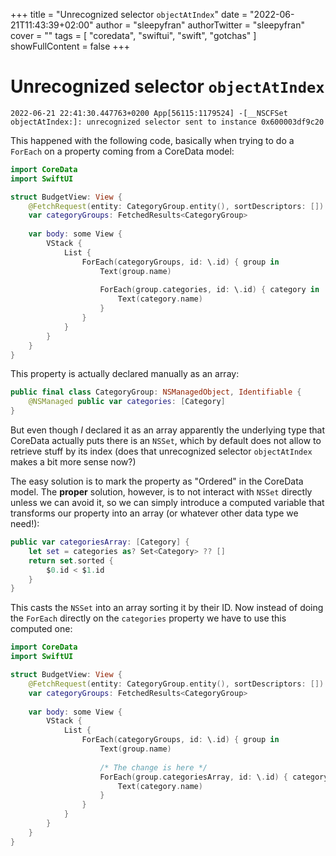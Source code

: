 +++
title = "Unrecognized selector `objectAtIndex`"
date = "2022-06-21T11:43:39+02:00"
author = "sleepyfran"
authorTwitter = "sleepyfran"
cover = ""
tags = [
  "coredata",
  "swiftui",
  "swift",
  "gotchas"
]
showFullContent = false
+++

# Unrecognized selector `objectAtIndex`
```
2022-06-21 22:41:30.447763+0200 App[56115:1179524] -[__NSCFSet objectAtIndex:]: unrecognized selector sent to instance 0x600003df9c20
```

This happened with the following code, basically when trying to do a `ForEach` on a property coming from a CoreData model:

```swift
import CoreData
import SwiftUI

struct BudgetView: View {
    @FetchRequest(entity: CategoryGroup.entity(), sortDescriptors: [])
    var categoryGroups: FetchedResults<CategoryGroup>
    
    var body: some View {
        VStack {
            List {
                ForEach(categoryGroups, id: \.id) { group in
                    Text(group.name)
                    
                    ForEach(group.categories, id: \.id) { category in
                        Text(category.name)
                    }
                }
            }
        }
    }
}
```

This property is actually declared manually as an array:

```swift
public final class CategoryGroup: NSManagedObject, Identifiable {
    @NSManaged public var categories: [Category]
}
```

But even though _I_ declared it as an array apparently the underlying type that CoreData actually puts there is an `NSSet`, which by default does not allow to retrieve stuff by its index (does that unrecognized selector `objectAtIndex` makes a bit more sense now?)

The easy solution is to mark the property as "Ordered" in the CoreData model. The **proper** solution, however, is to not interact with `NSSet` directly unless we can avoid it, so we can simply introduce a computed variable that transforms our property into an array (or whatever other data type we need!):

```swift
public var categoriesArray: [Category] {
    let set = categories as? Set<Category> ?? []
    return set.sorted {
        $0.id < $1.id
    }
}
```

This casts the `NSSet` into an array sorting it by their ID. Now instead of doing the `ForEach` directly on the `categories` property we have to use this computed one:

```swift
import CoreData
import SwiftUI

struct BudgetView: View {
    @FetchRequest(entity: CategoryGroup.entity(), sortDescriptors: [])
    var categoryGroups: FetchedResults<CategoryGroup>
    
    var body: some View {
        VStack {
            List {
                ForEach(categoryGroups, id: \.id) { group in
                    Text(group.name)
                    
                    /* The change is here */
                    ForEach(group.categoriesArray, id: \.id) { category in
                        Text(category.name)
                    }
                }
            }
        }
    }
}
```
